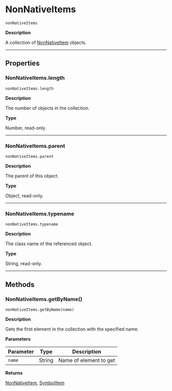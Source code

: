 # NonNativeItems

`nonNativeItems`

**Description**

A collection of [NonNativeItem](./NonNativeItem.md) objects.

---

## Properties

### NonNativeItems.length

`nonNativeItems.length`

**Description**

The number of objects in the collection.

**Type**

Number, read-only.

---

### NonNativeItems.parent

`nonNativeItems.parent`

**Description**

The parent of this object.

**Type**

Object, read-only.

---

### NonNativeItems.typename

`nonNativeItems.typename`

**Description**

The class name of the referenced object.

**Type**

String, read-only.

---

## Methods

### NonNativeItems.getByName()

`nonNativeItems.getByName(name)`

**Description**

Gets the first element in the collection with the specified name.

**Parameters**

| Parameter   | Type   | Description            |
|-------------|--------|------------------------|
| `name`      | String | Name of element to get |

**Returns**

[NonNativeItem](./NonNativeItem.md), [SymbolItem](./SymbolItem.md)
